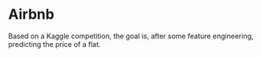 # Airbnb
Based on a Kaggle competition, the goal is, after some feature engineering, predicting the price of a flat.
